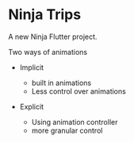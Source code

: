# Ninja Trips

A new Ninja Flutter project.

Two ways of animations

- Implicit
   - built in animations
   - Less control over animations

- Explicit
    - Using animation controller
    - more granular control
